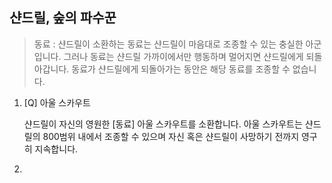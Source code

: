 ## 샨드릴, 숲의 파수꾼

> 동료 : 샨드릴이 소환하는 동료는 샨드릴이 마음대로 조종할 수 있는 충실한 아군입니다. 그러나 동료는 샨드릴 가까이에서만 행동하며 멀어지면 샨드릴에게 되돌아갑니다. 동료가 샨드릴에게 되돌아가는 동안은 해당 동료를 조종할 수 없습니다.
>

1. [Q] 아울 스카우트

   샨드릴이 자신의 영원한 [동료] 아울 스카우트를 소환합니다. 아울 스카우트는 샨드릴의 800범위 내에서 조종할 수 있으며 자신 혹은 샨드릴이 사망하기 전까지 영구히 지속합니다.

2. 

   

   

   

   

   

   